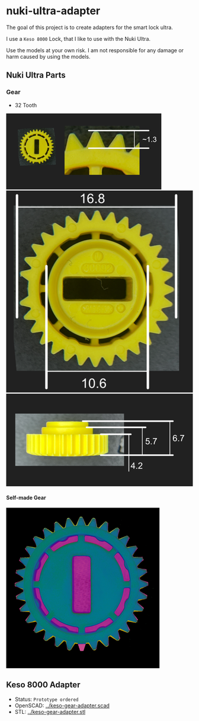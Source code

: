 # nuki-ultra-adapter

The goal of this project is to create adapters for the smart lock ultra.

I use a `Keso 8000` Lock, that I like to use with the Nuki Ultra.

Use the models at your own risk. I am not responsible for any damage or harm caused by using the models.

## Nuki Ultra Parts

### Gear

- 32 Tooth

![Gear 1](./img/nuki-gear-1.png)
![Gear 2](./img/nuki-gear-2.png)
![Gear 2](./img/nuki-gear-3.png)


#### Self-made Gear

![gear-test](./img/gear-test.png)

## Keso 8000 Adapter

- Status: `Prototype ordered`
- OpenSCAD: [../keso-gear-adapter.scad](keso-gear-adapter.scad)
- STL: [../keso-gear-adapter.stl](keso-gear-adapter.stl)
